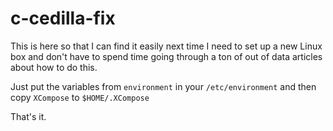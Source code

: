 c-cedilla-fix
=============

This is here so that I can find it easily next time I need to set up a new Linux
box and don't have to spend time going through a ton of out of data articles
about how to do this.

Just put the variables from `environment` in your `/etc/environment` and then
copy `XCompose` to `$HOME/.XCompose`

That's it.